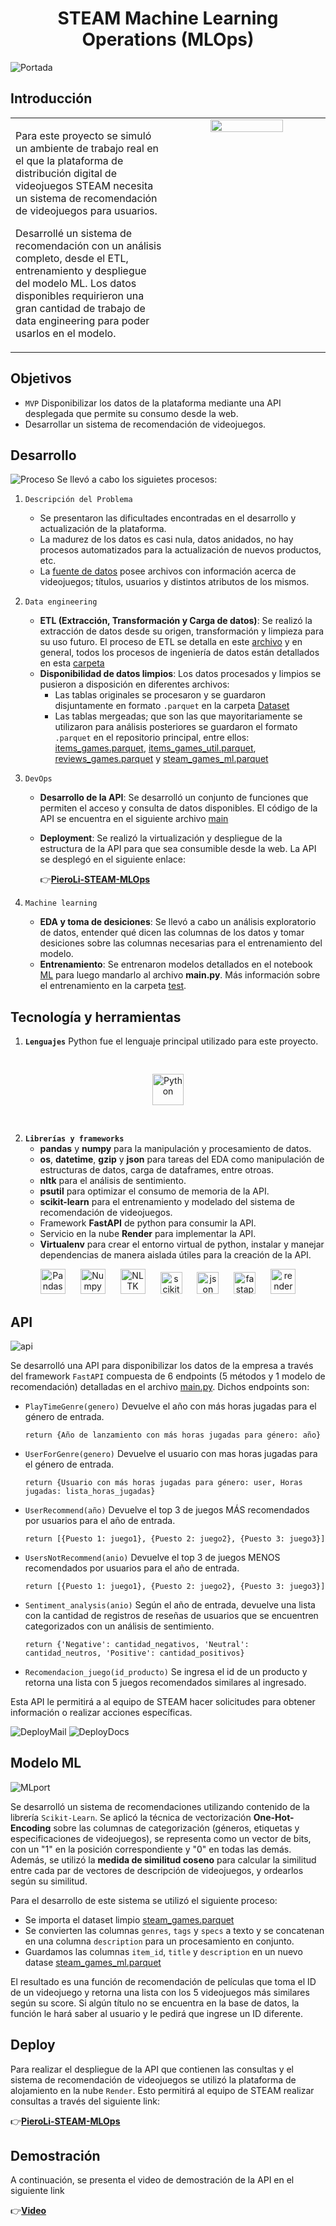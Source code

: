 # <div align="center">**STEAM Machine Learning Operations (MLOps)**</div>

![Portada](https://github.com/PedroLiLL/STEAM-MLOps/blob/main/assets/STEAM_MLOps.png?raw=true)

## Introducción

<table><tr><td valign="top" width="50%">

Para este proyecto se simuló un ambiente de trabajo real en el que la plataforma de distribución digital de videojuegos STEAM necesita un sistema de recomendación de videojuegos para usuarios.

Desarrollé un sistema de recomendación con un análisis completo, desde el ETL, entrenamiento y despliegue del modelo ML. Los datos disponibles requirieron una gran cantidad de trabajo de data engineering para poder usarlos en el modelo.

</td><td valign="top" width="50%">

<div align="center">
<img src="https://user-images.githubusercontent.com/67664604/217914153-1eb00e25-ac08-4dfa-aaf8-53c09038f082.png" align="center" style="width: 70%" />
</div>  


</td></tr></table>  


## Objetivos

- `MVP` Disponibilizar los datos de la plataforma mediante una API desplegada que permite su consumo desde la web.
- Desarrollar un sistema de recomendación de videojuegos.

## Desarrollo

![Proceso](https://github.com/PedroLiLL/STEAM-MLOps/blob/main/assets/process.gif?raw=true)
Se llevó a cabo los siguietes procesos:
1. `Descripción del Problema`
    - Se presentaron las dificultades encontradas en el desarrollo y actualización de la plataforma.
    - La madurez de los datos es casi nula, datos anidados, no hay procesos automatizados para la actualización de nuevos productos, etc.
    - La [fuente de datos](https://drive.google.com/drive/folders/1HqBG2-sUkz_R3h1dZU5F2uAzpRn7BSpj) posee archivos con información acerca de videojuegos; títulos, usuarios y distintos atributos de los mismos.

2. `Data engineering`
    - **ETL (Extracción, Transformación y Carga de datos)**: Se realizó la extracción de datos desde su origen, transformación y limpieza para su uso futuro. El proceso de ETL se detalla en este [archivo](https://github.com/PedroLiLL/STEAM-MLOps/blob/main/test/ETL.ipynb) y en general, todos los procesos de ingeniería de datos están detallados en esta [carpeta](https://github.com/PedroLiLL/STEAM-MLOps/tree/main/test)
    - **Disponibilidad de datos limpios**: Los datos procesados y limpios se pusieron a disposición en diferentes archivos:
        - Las tablas originales se procesaron y se guardaron disjuntamente en formato `.parquet` en la carpeta [Dataset](https://github.com/PedroLiLL/STEAM-MLOps/tree/main/Dataset)
        - Las tablas mergeadas; que son las que mayoritariamente se utilizaron para análisis posteriores se guardaron el formato `.parquet` en el repositorio principal, entre ellos:   <br>
        [items_games.parquet](https://github.com/PedroLiLL/STEAM-MLOps/tree/main), [items_games_util.parquet](https://github.com/PedroLiLL/STEAM-MLOps/tree/main), [reviews_games.parquet](https://github.com/PedroLiLL/STEAM-MLOps/tree/main) y [steam_games_ml.parquet](https://github.com/PedroLiLL/STEAM-MLOps/tree/main)

3. `DevOps`
    - **Desarrollo de la API**: Se desarrolló un conjunto de funciones que permiten el acceso y consulta de datos disponibles. El código de la API se encuentra en el siguiente archivo [main](https://github.com/PedroLiLL/STEAM-MLOps/blob/main/main.py)
    - **Deployment**: Se realizó la virtualización y despliegue de la estructura de la API para que sea consumible desde la web. La API se desplegó en el siguiente enlace:

        👉[**PieroLi-STEAM-MLOps**](https://piero-li-api-steam-mlops-x825.onrender.com/docs)
    
4. `Machine learning`
    - **EDA y toma de desiciones**: Se llevó a cabo un análisis exploratorio de datos, entender qué dicen las columnas de los datos y tomar desiciones sobre las columnas necesarias para el entrenamiento del modelo.
    - **Entrenamiento**: Se entrenaron modelos detallados en el notebook [ML](https://github.com/PedroLiLL/STEAM-MLOps/blob/main/test/ML.ipynb) para luego mandarlo al archivo **main.py**. Más información sobre el entrenamiento en la carpeta [test](https://github.com/PedroLiLL/STEAM-MLOps/tree/main/test).

## Tecnología y herramientas

1. **`Lenguajes`** Python fue el lenguaje principal utilizado para este proyecto.

<div align="center">
    <a href="https://www.python.org/" target="_blank">
        <img style="margin: 30px" src="https://profilinator.rishav.dev/skills-assets/python-original.svg" alt="Python" height="50"/>
    </a>
</div>

2. **`Librerías y frameworks`**
    - **pandas** y **numpy** para la manipulación y procesamiento de datos.
    - **os**, **datetime**, **gzip** y **json** para tareas del EDA como manipulación de estructuras de datos, carga de dataframes, entre otroas.
    - **nltk** para el análisis de sentimiento.
    - **psutil** para optimizar el consumo de memoria de la API.
    - **scikit-learn** para el entrenamiento y modelado del sistema de recomendación de videojuegos.
    - Framework **FastAPI** de python para consumir la API.
    - Servicio en la nube **Render** para implementar la API.
    - **Virtualenv** para crear el entorno virtual de python, instalar y manejar dependencias de manera aislada útiles para la creación de la API.

<div align="center">  
    <a style="padding: 10px" target="_blank">
        <img src="https://upload.wikimedia.org/wikipedia/commons/thumb/2/22/Pandas_mark.svg/1200px-Pandas_mark.svg.png" alt="Pandas" height="40"/>
    </a>  
    <a style="padding: 10px" target="_blank">
        <img src="https://cdn-images-1.medium.com/max/502/1*l0u9VaJUCE9kNcSqWVbsVA.png" alt="Numpy" height="40"/>
    </a>
    <a style="padding: 10px" target="_blank">
        <img src="https://miro.medium.com/v2/resize:fit:592/0*zKRz1UgqpOZ4bvuA" alt="NLTK" height="40"/>
    </a>
    <a style="padding: 10px" target="_blank">
        <img src="https://upload.wikimedia.org/wikipedia/commons/thumb/0/05/Scikit_learn_logo_small.svg/1200px-Scikit_learn_logo_small.svg.png" alt="scikit" height="35"/>
    </a>
    <a style="padding: 10px" target="_blank">
        <img src="https://www.ccw.sk/files/img/images/5f493b167e5dc864a0265b30_json-logo.png" alt="json" height="35"/>
    </a>
    <a style="padding: 10px" target="_blank">
        <img src="https://cdn.worldvectorlogo.com/logos/fastapi.svg" alt="fastapi" height="35"/>
    </a>
    <a style="padding: 10px" target="_blank">
        <img  src="https://avatars.githubusercontent.com/u/42682871?s=280&v=4" alt="render" height="40"/>
    </a>
</div>

## API

![api](https://github.com/PedroLiLL/STEAM-MLOps/blob/main/assets/1_UaJYVrKSAEXLLYvpppNeOg.gif?raw=true)

Se desarrolló una API para disponibilizar los datos de la empresa a través del framework `FastAPI` compuesta de 6 endpoints (5 métodos y 1 modelo de recomendación) detalladas en el archivo [main.py](https://github.com/PedroLiLL/STEAM-MLOps/blob/main/main.py). Dichos endpoints son:

- `PlayTimeGenre(genero)` Devuelve el año con más horas jugadas para el género de entrada.

    ```
    return {Año de lanzamiento con más horas jugadas para género: año}
    ```

- `UserForGenre(genero)` Devuelve el usuario con mas horas jugadas para el género de entrada.

    ```
    return {Usuario con más horas jugadas para género: user, Horas jugadas: lista_horas_jugadas}
    ```

- `UserRecommend(año)` Devuelve el top 3 de juegos MÁS recomendados por usuarios para el año de entrada.

    ```
    return [{Puesto 1: juego1}, {Puesto 2: juego2}, {Puesto 3: juego3}]
    ```

- `UsersNotRecommend(anio)` Devuelve el top 3 de juegos MENOS recomendados por usuarios para el año de entrada.

    ```
    return [{Puesto 1: juego1}, {Puesto 2: juego2}, {Puesto 3: juego3}]
    ```

- `Sentiment_analysis(anio)` Según el año de entrada, devuelve una lista con la cantidad de registros de reseñas de usuarios que se encuentren categorizados con un análisis de sentimiento.

    ```
    return {'Negative': cantidad_negativos, 'Neutral': cantidad_neutros, 'Positive': cantidad_positivos}
    ```

- `Recomendacion_juego(id_producto)` Se ingresa el id de un producto y retorna una lista con 5 juegos recomendados similares al ingresado.

Esta API le permitirá a al equipo de STEAM hacer solicitudes para obtener información o realizar acciones específicas.

![DeployMail](https://github.com/PedroLiLL/STEAM-MLOps/blob/main/assets/main.png?raw=true)
![DeployDocs](https://github.com/PedroLiLL/STEAM-MLOps/blob/main/assets/docss.png?raw=true)

## Modelo ML

![MLport](https://github.com/PedroLiLL/STEAM-MLOps/blob/main/assets/DP-ML.gif?raw=true)

Se desarrolló un sistema de recomendaciones utilizando contenido de la librería `Scikit-Learn`. Se aplicó la técnica de vectorización **One-Hot-Encoding** sobre las columnas de categorización (géneros, etiquetas y especificaciones de videojuegos), se representa como un vector de bits, con un "1" en la posición correspondiente y "0" en todas las demás. Además, se utilizó la **medida de similitud coseno** para calcular la similitud entre cada par de vectores de descripción de videojuegos, y ordearlos según su similitud.

Para el desarrollo de este sistema se utilizó el siguiente proceso:

- Se importa el dataset limpio [steam_games.parquet](https://github.com/PedroLiLL/STEAM-MLOps/blob/main/Dataset/steam_games.parquet)
- Se convierten las columnas `genres`, `tags` y `specs` a texto y se concatenan en una columna `description` para un procesamiento en conjunto.
- Guardamos las columnas `item_id`, `title` y `description` en un nuevo datase [steam_games_ml.parquet](https://github.com/PedroLiLL/STEAM-MLOps/blob/main/steam_games_ml.parquet)

El resultado es una función de recomendación de películas que toma el ID de un videojuego y retorna una lista con los 5 videojuegos más similares según su score. Si algún título no se encuentra en la base de datos, la función le hará saber al usuario y le pedirá que ingrese un ID diferente.

## Deploy

Para realizar el despliegue de la API que contienen las consultas y el sistema de recomendación de videojuegos se utilizó la plataforma de alojamiento en la nube `Render`. Esto permitirá al equipo de STEAM realizar consultas a través del siguiente link:

👉[**PieroLi-STEAM-MLOps**](https://piero-li-api-steam-mlops-x825.onrender.com/docs)

## Demostración

A continuación, se presenta el video de demostración de la API en el siguiente link

👉[**Video**](https://www.youtube.com/watch?v=pkh2OlOa23Y&t=91s)